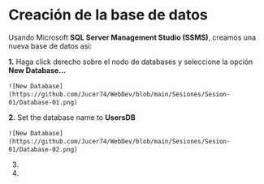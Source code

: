 # Creación de la base de datos
Usando Microsoft **SQL Server Management Studio (SSMS)**, creamos una nueva base de datos  así:

**1.** Haga click derecho sobre el nodo de databases y seleccione la opción **New Database...**

	![New Database](https://github.com/Jucer74/WebDev/blob/main/Sesiones/Sesion-01/Database-01.png)

**2.** Set the database name to **UsersDB**

	![New Database](https://github.com/Jucer74/WebDev/blob/main/Sesiones/Sesion-01/Database-02.png)

3. 
4.  